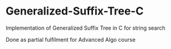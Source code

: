 # Generalized-Suffix-Tree-C
Implementation of Generalized Suffix Tree in C for string search

Done as partial fulfilment for Advanced Algo course
